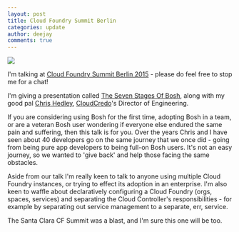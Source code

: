 ```yaml
---
layout: post
title: Cloud Foundry Summit Berlin
categories: update
author: deejay
comments: true
---
```

<img src="/update/images/blog/cfsummit_splash.png" class="fit image">

I'm talking at [Cloud Foundry Summit Berlin 2015](http://berlin2015.cfsummit.com/) - please do feel free to stop me for a chat!

I'm giving a presentation called [The Seven Stages Of Bosh](http://cfsummiteu2015.sched.org/event/41eac05623fff1f608972a6b5dde4bfe), along with my good pal [Chris Hedley](https://twitter.com/cghsystems), [CloudCredo](http://www.cloudcredo.com)'s Director of Engineering.

<!--more-->

If you are considering using Bosh for the first time, adopting Bosh in a team, or are a veteran Bosh user wondering if everyone else endured the same pain and suffering, then this talk is for you. Over the years Chris and I have seen about 40 developers go on the same journey that we once did - going from being pure app developers to being full-on Bosh users. It's not an easy journey, so we wanted to 'give back' and help those facing the same obstacles.

Aside from our talk I'm really keen to talk to anyone using multiple Cloud Foundry instances, or trying to effect its adoption in an enterprise. I'm also keen to waffle about declaratively configuring a Cloud Foundry (orgs, spaces, services) and separating the Cloud Controller's responsibilities - for example by separating out service management to a separate, err, service.

The Santa Clara CF Summit was a blast, and I'm sure this one will be too.

